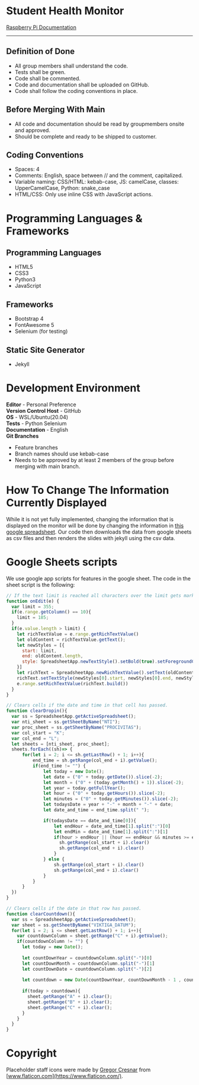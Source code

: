 # Student Health Monitor

[Raspberry Pi Documentation](https://github.com/NTI-Gymnasieingenjor/elevhalsa-digital-skylt/blob/master/documentation.md)

***

## Definition of Done
+ All group members shall understand the code.
+ Tests shall be green.
+ Code shall be commented.
+ Code and documentation shall be uploaded on GitHub.
+ Code shall follow the coding conventions in place.

## Before Merging With Main
+ All code and documentation should be read by groupmembers onsite and approved.
+ Should be complete and ready to be shipped to customer.

## Coding Conventions
+ Spaces: 4
+ Comments: English, space between // and the comment, capitalized.
+ Variable naming: CSS/HTML: kebab-case, JS: camelCase, classes: UpperCamelCase, Python: snake_case
+ HTML/CSS: Only use inline CSS with JavaScript actions.

# Programming Languages & Frameworks
## Programming Languages
+ HTML5
+ CSS3
+ Python3
+ JavaScript

## Frameworks
+ Bootstrap 4
+ FontAwesome 5
+ Selenium (for testing)

## Static Site Generator
+ Jekyll

# Development Environment
**Editor** - Personal Preference <br>
**Version Control Host** - GitHub <br>
**OS** - WSL/Ubuntu(20.04) <br>
**Tests** - Python Selenium <br>
**Documentation** - English <br>
**Git Branches**
+ Feature branches
+ Branch names should use kebab-case
+ Needs to be approved by at least 2 members of the group before merging with main branch.

# How To Change The Information Currently Displayed

While it is not yet fully implemented, changing the information that is displayed on the monitor will be done by changing the information in [this google spreadsheet](https://docs.google.com/spreadsheets/d/1k0qCUQbKvipCa8dhFcFjccRAWVGSeYF_MJwcu1Fy5Ls/edit#gid=0). Our code then downloads the data from google sheets as csv files and then renders the slides with jekyll using the csv data.

# Google Sheets scripts
We use google app scripts for features in the google sheet. The code in the sheet script is the following:
```Javascript
// If the text limit is reached all characters over the limit gets marked with red text color
function onEdit(e) {
  var limit = 355;
  if(e.range.getColumn() == 10){
    limit = 185;
  }
  if(e.value.length > limit) {
    let richTextValue = e.range.getRichTextValue()
    let oldContent = richTextValue.getText();
    let newStyles = [{
      start: limit,
      end: oldContent.length,
      style: SpreadsheetApp.newTextStyle().setBold(true).setForegroundColor("red").build()
    }]
    let richText = SpreadsheetApp.newRichTextValue().setText(oldContent);
    richText.setTextStyle(newStyles[0].start, newStyles[0].end, newStyles[0].style);
    e.range.setRichTextValue(richText.build())
  }
}

// Clears cells if the date and time in that cell has passed.
function clearDropin(){
  var ss = SpreadsheetApp.getActiveSpreadsheet();
  var nti_sheet = ss.getSheetByName("NTI");
  var proc_sheet = ss.getSheetByName("PROCIVITAS");
  var col_start = "K";
  var col_end = "L";
  let sheets = [nti_sheet, proc_sheet];
  sheets.forEach((sh)=> {
      for(let i = 2; i <= sh.getLastRow() + 1; i++){
          end_time = sh.getRange(col_end + i).getValue();
          if(end_time != "") {
              let today = new Date();
              let date = ("0" + today.getDate()).slice(-2);
              let month = ("0" + (today.getMonth() + 1)).slice(-2);
              let year = today.getFullYear();
              let hour = ("0" + today.getHours()).slice(-2);
              let minutes = ("0" + today.getMinutes()).slice(-2);
              let todaysDate = year + "-" + month + "-" + date;
              let date_and_time = end_time.split(" ");

              if(todaysDate == date_and_time[0]){
                  let endHour = date_and_time[1].split(":")[0]
                  let endMin = date_and_time[1].split(":")[1]
                  if(hour > endHour || (hour == endHour && minutes >= endMin)){
                    sh.getRange(col_start + i).clear()
                    sh.getRange(col_end + i).clear()
                  }
              } else {
                  sh.getRange(col_start + i).clear()
                  sh.getRange(col_end + i).clear()
              }
          }
      }
  })
}

// Clears cells if the date in that row has passed.
function clearCountdown(){
  var ss = SpreadsheetApp.getActiveSpreadsheet();
  var sheet = ss.getSheetByName("VIKTIGA_DATUM");
  for(let i = 2; i <= sheet.getLastRow() + 1; i++){
    var countdownColumn = sheet.getRange("C" + i).getValue();
    if(countdownColumn != "") {
      let today = new Date();
      
      let countDownYear = countdownColumn.split("-")[0]
      let countDownMonth = countdownColumn.split("-")[1]
      let countDownDate = countdownColumn.split("-")[2]
      
      let countdown = new Date(countDownYear, countDownMonth - 1 , countDownDate);
      
      if(today > countdown){
        sheet.getRange("A" + i).clear();
        sheet.getRange("B" + i).clear();
        sheet.getRange("C" + i).clear();
      }
    }
  }
}
```

# Copyright

Placeholder staff icons were made by [Gregor Cresnar](https://www.flaticon.com/authors/gregor-cresnar) from [www.flaticon.com](https://www.flaticon.com/).
